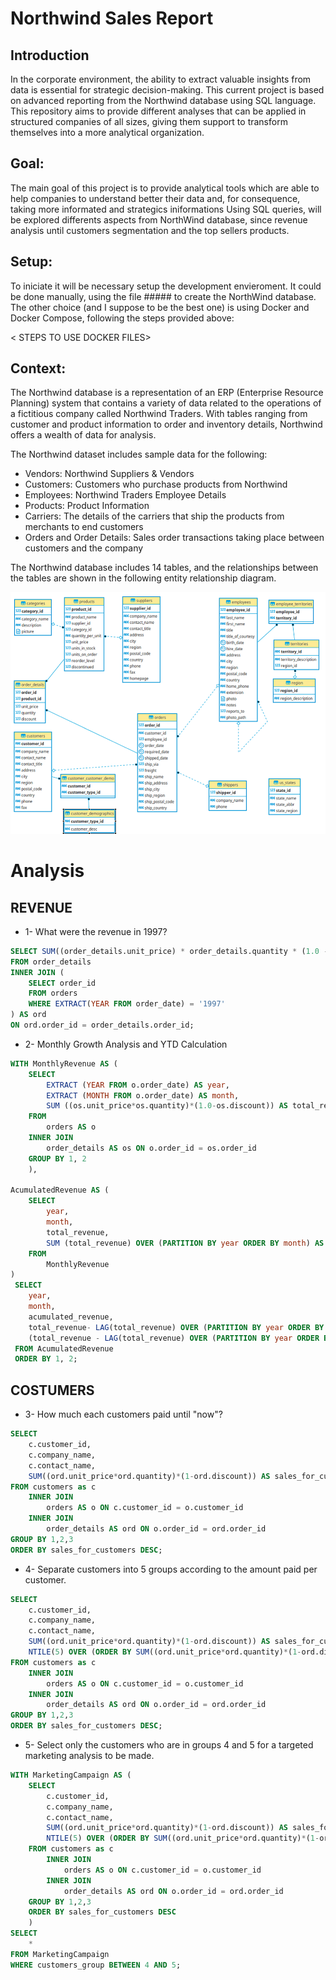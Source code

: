 # Northwind Sales Report

## Introduction

In the corporate environment, the ability to extract valuable insights from data is essential for strategic decision-making. This current project is based on advanced reporting from the Northwind database using SQL language. This repository aims to provide different analyses that can be applied in structured companies of all sizes, giving them support to transform themselves into a more analytical organization.  

## Goal:

The main goal of this project is to provide analytical tools which are able to help companies to understand better their data and, for consequence, taking more informated and strategics iniformations
Using SQL queries, will be explored differents aspects from NorthWind database, since revenue analysis until customers segmentation and the top sellers products.

## Setup:

To iniciate it will be necessary setup the development envieroment. It could be done manually, using the file ##### to create the NorthWind database.
The other choice (and I suppose to be the best one) is using Docker and Docker Compose, following the steps provided above:

< STEPS TO USE DOCKER FILES>

## Context:

The Northwind database is a representation of an ERP (Enterprise Resource Planning) system that contains a variety of data related to the operations of a fictitious company called Northwind Traders. With tables ranging from customer and product information to order and inventory details, Northwind offers a wealth of data for analysis.

The Northwind dataset includes sample data for the following:

- Vendors: Northwind Suppliers & Vendors
- Customers: Customers who purchase products from Northwind
- Employees: Northwind Traders Employee Details
- Products: Product Information
- Carriers: The details of the carriers that ship the products from merchants to end customers
- Orders and Order Details: Sales order transactions taking place between customers and the company

 The Northwind database includes 14 tables, and the relationships between the tables are shown in the following entity relationship diagram.

![northwind](https://github.com/VanGaigher/sales_report_northwind/blob/main/pics/northwind_relationship.png)

# Analysis

## REVENUE
* 1- What were the revenue in 1997?
``` sql
SELECT SUM((order_details.unit_price) * order_details.quantity * (1.0 - order_details.discount)) AS total_revenues_1997
FROM order_details
INNER JOIN (
    SELECT order_id 
    FROM orders 
    WHERE EXTRACT(YEAR FROM order_date) = '1997'
) AS ord 
ON ord.order_id = order_details.order_id;
```

* 2- Monthly Growth Analysis and YTD Calculation
``` sql
WITH MonthlyRevenue AS (
	SELECT
		EXTRACT (YEAR FROM o.order_date) AS year,
		EXTRACT (MONTH FROM o.order_date) AS month,
		SUM ((os.unit_price*os.quantity)*(1.0-os.discount)) AS total_revenue
	FROM
		orders AS o
	INNER JOIN
		order_details AS os ON o.order_id = os.order_id
	GROUP BY 1, 2
	),
	
AcumulatedRevenue AS (
	SELECT
		year,
		month,
		total_revenue,
		SUM (total_revenue) OVER (PARTITION BY year ORDER BY month) AS acumulated_revenue 
	FROM
		MonthlyRevenue
)
 SELECT 
 	year,
	month,
	acumulated_revenue,
	total_revenue- LAG(total_revenue) OVER (PARTITION BY year ORDER BY month) AS month_difference,
	(total_revenue - LAG(total_revenue) OVER (PARTITION BY year ORDER BY month)) / LAG(total_revenue) OVER (PARTITION BY year ORDER BY month) * 100 AS month_difference_percentual
 FROM AcumulatedRevenue
 ORDER BY 1, 2;

```

## COSTUMERS

* 3- How much each customers paid until "now"?

```sql
SELECT 
	c.customer_id,
	c.company_name,
	c.contact_name,
	SUM((ord.unit_price*ord.quantity)*(1-ord.discount)) AS sales_for_customers
FROM customers as c
	INNER JOIN 
		orders AS o ON c.customer_id = o.customer_id
	INNER JOIN 
		order_details AS ord ON o.order_id = ord.order_id
GROUP BY 1,2,3
ORDER BY sales_for_customers DESC;
```
* 4- Separate customers into 5 groups according to the amount paid per customer.

```sql
SELECT 
	c.customer_id,
	c.company_name,
	c.contact_name,
	SUM((ord.unit_price*ord.quantity)*(1-ord.discount)) AS sales_for_customers,
	NTILE(5) OVER (ORDER BY SUM((ord.unit_price*ord.quantity)*(1-ord.discount)))
FROM customers as c
	INNER JOIN 
		orders AS o ON c.customer_id = o.customer_id
	INNER JOIN 
		order_details AS ord ON o.order_id = ord.order_id
GROUP BY 1,2,3
ORDER BY sales_for_customers DESC;
```

* 5- Select only the customers who are in groups 4 and 5 for a targeted marketing analysis to be made.

```sql
WITH MarketingCampaign AS (
	SELECT 
		c.customer_id,
		c.company_name,
		c.contact_name,
		SUM((ord.unit_price*ord.quantity)*(1-ord.discount)) AS sales_for_customers,
		NTILE(5) OVER (ORDER BY SUM((ord.unit_price*ord.quantity)*(1-ord.discount))) AS customers_group
	FROM customers as c
		INNER JOIN 
			orders AS o ON c.customer_id = o.customer_id
		INNER JOIN 
			order_details AS ord ON o.order_id = ord.order_id
	GROUP BY 1,2,3
	ORDER BY sales_for_customers DESC
	)
SELECT 
	*
FROM MarketingCampaign
WHERE customers_group BETWEEN 4 AND 5;
```
 